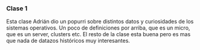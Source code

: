 ### Clase 1
Esta clase Adrián dio un popurri sobre distintos datos y curiosidades de los 
sistemas operativos.
Un poco de definiciones por arriba, que es un micro, que es un server, clusters etc.
El resto de  la clase esta buena pero es mas que 
nada de datazos históricos muy interesantes.